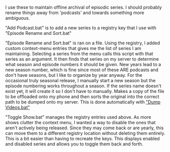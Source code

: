 I use these to maintain offline archival of episodic series. I should probably rename things away from 'podcasts' and towards something more ambiguous.

"Add Podcast.bat" is to add a new series to a registry key that I use with "Episode Rename and Sort.bat"

"Episode Rename and Sort.bat" is ran on a file. Using the registry, I added custom context-menu entries that gives me the list of series I am maintaining. Selecting a series from the menu calls this script with that series as an argument. It then finds that series on my server to determine what season and episode numbers it should be given. New years lead to a new season number, which is fine since most of these ARE podcasts and don't have seasons, but I like to organize by year anyway. For the occasional truly seasonal release, I manually start a new season but the episode numbering works throughout a season. If the series name doesn't exist yet, it will create it so I don't have to manually. Makes a copy of the file to be offloaded onto my phone and then sorts the original into the correct path to be dumped onto my server. This is done automatically with ["Dump Videos.bat"](<../Dump Videos.bat>)

"Toggle Show.bat" manages the registry entries used above. As more shows clutter the context menu, I wanted a way to disable the ones that aren't actively being released. Since they may come back or are yearly, this can move them to a different registry location without deleting them entirely. This is a bit easier than having to recreate the keys. This displays enabled and disabled series and allows you to toggle them back and forth.
